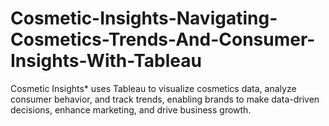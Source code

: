 # Cosmetic-Insights-Navigating-Cosmetics-Trends-And-Consumer-Insights-With-Tableau
Cosmetic Insights* uses Tableau to visualize cosmetics data, analyze consumer behavior, and track trends, enabling brands to make data-driven decisions, enhance marketing, and drive business growth.

